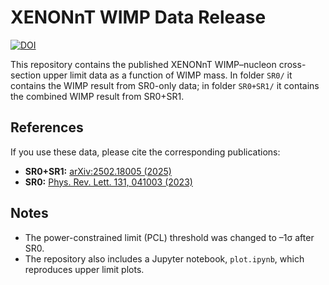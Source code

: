 # XENONnT WIMP Data Release
[![DOI](https://zenodo.org/badge/1078334050.svg)](https://doi.org/10.5281/zenodo.17381424)

This repository contains the published XENONnT WIMP–nucleon cross-section upper limit data as a function of WIMP mass. In folder `SR0/` it contains the WIMP result from SR0-only data; in folder `SR0+SR1/` it contains the combined WIMP result from SR0+SR1.

## References

If you use these data, please cite the corresponding publications:

- **SR0+SR1:** [arXiv:2502.18005 (2025)](https://arxiv.org/pdf/2502.18005v1)
- **SR0:** [Phys. Rev. Lett. 131, 041003 (2023)](https://journals.aps.org/prl/abstract/10.1103/PhysRevLett.131.041003)

## Notes

- The power-constrained limit (PCL) threshold was changed to –1σ after SR0.  
- The repository also includes a Jupyter notebook, `plot.ipynb`, which reproduces upper limit plots.
